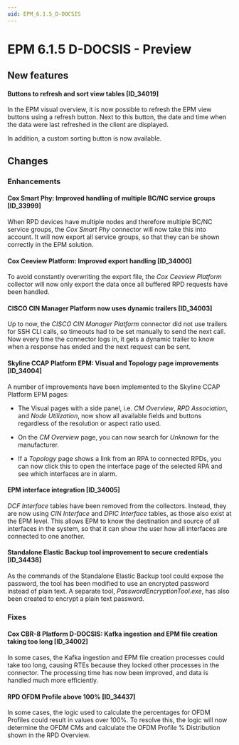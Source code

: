 ```yaml
---
uid: EPM_6.1.5_D-DOCSIS
---
```


# EPM 6.1.5 D-DOCSIS - Preview

## New features

#### Buttons to refresh and sort view tables [ID_34019]

In the EPM visual overview, it is now possible to refresh the EPM view buttons using a refresh button. Next to this button, the date and time when the data were last refreshed in the client are displayed.

In addition, a custom sorting button is now available.

## Changes

### Enhancements

#### Cox Smart Phy: Improved handling of multiple BC/NC service groups [ID_33999]

When RPD devices have multiple nodes and therefore multiple BC/NC service groups, the *Cox Smart Phy* connector will now take this into account. It will now export all service groups, so that they can be shown correctly in the EPM solution.

#### Cox Ceeview Platform: Improved export handling [ID_34000]

To avoid constantly overwriting the export file, the *Cox Ceeview Platform* collector will now only export the data once all buffered RPD requests have been handled.

#### CISCO CIN Manager Platform now uses dynamic trailers [ID_34003]

Up to now, the *CISCO CIN Manager Platform* connector did not use trailers for SSH CLI calls, so timeouts had to be set manually to send the next call. Now every time the connector logs in, it gets a dynamic trailer to know when a response has ended and the next request can be sent.

#### Skyline CCAP Platform EPM: Visual and Topology page improvements [ID_34004]

A number of improvements have been implemented to the Skyline CCAP Platform EPM pages:

- The Visual pages with a side panel, i.e. *CM Overview*, *RPD Association*, and *Node Utilization*, now show all available fields and buttons regardless of the resolution or aspect ratio used.

- On the *CM Overview* page, you can now search for *Unknown* for the manufacturer.

- If a *Topology* page shows a link from an RPA to connected RPDs, you can now click this to open the interface page of the selected RPA and see which interfaces are in alarm.

#### EPM interface integration [ID_34005]

*DCF Interface* tables have been removed from the collectors. Instead, they are now using *CIN Interface* and *DPIC Interface* tables, as those also exist at the EPM level. This allows EPM to know the destination and source of all interfaces in the system, so that it can show the user how all interfaces are connected to one another.

#### Standalone Elastic Backup tool improvement to secure credentials [ID_34438]

As the commands of the Standalone Elastic Backup tool could expose the password, the tool has been modified to use an encrypted password instead of plain text. A separate tool, *PasswordEncryptionTool.exe*, has also been created to encrypt a plain text password.

### Fixes

#### Cox CBR-8 Platform D-DOCSIS: Kafka ingestion and EPM file creation taking too long [ID_34002]

In some cases, the Kafka ingestion and EPM file creation processes could take too long, causing RTEs because they locked other processes in the connector. The processing time has now been improved, and data is handled much more efficiently.

#### RPD OFDM Profile above 100% [ID_34437]

In some cases, the logic used to calculate the percentages for OFDM Profiles could result in values over 100%. To resolve this, the logic will now determine the OFDM CMs and calculate the OFDM Profile % Distribution shown in the RPD Overview.
